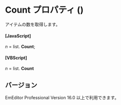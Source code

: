 # Count プロパティ ()

アイテムの数を取得します。

#### \[JavaScript\]

_n_ =
list. **Count**;

#### \[VBScript\]

_n_ =
list. **Count**

## バージョン

EmEditor Professional Version 16.0 以上で利用できます。
